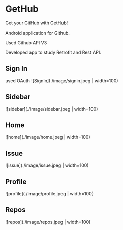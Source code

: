 # GetHub
Get your GitHub with GetHub!

Android application for Github.

Used Github API V3

Developed app to study Retrofit and Rest API.

## Sign In
used OAuth
![SignIn](./image/signin.jpeg | width=100)



## Sidebar
![sidebar](./image/sidebar.jpeg | width=100)



## Home
![home](./image/home.jpeg | width=100)



## Issue
![issue](./image/issue.jpeg | width=100)



## Profile
![profile](./image/profile.jpeg | width=100)



## Repos
![repos](./image/repos.jpeg | width=100)
